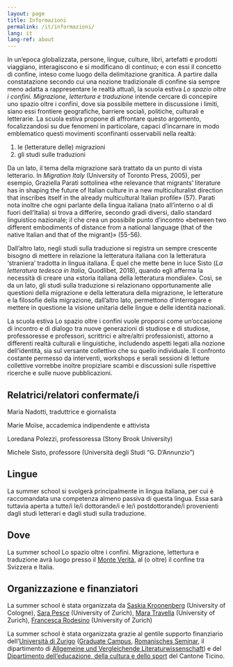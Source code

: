 ```yaml
---
layout: page
title: Informazioni
permalink: /it/informazioni/
lang: it
lang-ref: about
---
```


In un’epoca globalizzata, persone, lingue, culture, libri, artefatti e prodotti viaggiano, interagiscono e si modificano di continuo; e con essi il concetto di confine, inteso come luogo della delimitazione granitica. A partire dalla constatazione secondo cui una nozione tradizionale di confine sia sempre meno adatta a rappresentare le realtà attuali, la scuola estiva _Lo spazio oltre i confini. Migrazione, lettertura e traduzione_ intende cercare di concepire uno spazio oltre i confini, dove sia possibile mettere in discussione i limiti, siano essi frontiere geografiche, barriere sociali, politiche, culturali e letterarie. La scuola estiva propone di affrontare questo argomento, focalizzandosi su due fenomeni in particolare, capaci d’incarnare in modo emblematico questi movimenti sconfinanti osservabili nella realtà: 

1. le (letterature delle) migrazioni 
2. gli studi sulle traduzioni

Da un lato, il tema della migrazione sarà trattato da un punto di vista letterario. In _Migration Italy_ (University of Toronto Press, 2005), per esempio, Graziella Parati sottolinea «the relevance that migrants’ literature has in shaping the future of Italian culture in a new multiculturalist direction that inscribes itself in the already multicultural Italian profile» (57). Parati nota inoltre che ogni parlante della lingua italiana (nato all’interno o al di fuori dell’Italia) si trova a differire, secondo gradi diversi, dallo standard linguistico nazionale; il che crea un possibile punto d’incontro «between two different embodiments of distance from a national language (that of the native Italian and that of the migrant)» (55-56). 

Dall’altro lato, negli studi sulla traduzione si registra un sempre crescente bisogno di mettere in relazione la letteratura italiana con la letteratura ‘straniera’ tradotta in lingua italiana. È quel che mette bene in luce Sisto (_La letteratura tedesca in Italia_, Quodlibet, 2018), quando egli afferma la necessità di creare una «storia italiana della letteratura mondiale». Così, se da un lato, gli studi sulla traduzione si relazionano opportunamente alle questioni della migrazione e della letteratura della migrazione, le letterature e la filosofie della migrazione, dall’altro lato, permettono d’interrogare e mettere in questione la visione unitaria delle lingue e delle identità nazionali. 

La scuola estiva Lo spazio oltre i confini vuole proporsi come un’occasione di incontro e di dialogo tra nuove generazioni di studiose e di studiose, professoresse e professori, scrittrici e altre/altri professionisti, attorno a differenti realtà culturali e linguistiche, includendo aspetti legati alla nozione dell’identità, sia sul versante collettivo che su quello individuale. Il confronto costante permesso da interventi, workshops e serali sessioni di letture collettive vorrebbe inoltre propiziare scambi e discussioni sulle rispettive ricerche e sulle nuove pubblicazioni. 


Relatrici/relatori confermate/i
---

Maria Nadotti, traduttrice e giornalista

Marie Moïse, accademica indipendente e attivista

Loredana Polezzi, professoressa (Stony Brook University)

Michele Sisto, professore (Università degli Studi “G. D’Annunzio”)


Lingue
---
La summer school si svolgerà principalmente in lingua italiana, per cui è raccomandata una competenza almeno passiva di questa lingua. Essa sarà tuttavia aperta a tutte/i le/i dottorande/i e le/i postdottorande/i provenienti dagli studi letterari e dagli studi sulla traduzione. 


Dove
---

La summer school Lo spazio oltre i confini. Migrazione, lettertura e traduzione avrà luogo presso il [Monte Verità](https://www.monteverita.org/en), al (o oltre) il confine tra Svizzera e Italia. 


Organizzazione e finanziatori
---
La summer school è stata organizzata da [Saskia Kroonenberg](https://saskia.dance/) (University of Cologne), [Sara Pesce](https://www.rose.uzh.ch/de/seminar/wersindwir/mitarbeitende/pesce.html) (University of Zurich),
[Mara Travella](https://www.rose.uzh.ch/de/forschung/doktorat/doktorierende/travella.html) (University of Zurich), [Francesca Rodesino](https://www.rose.uzh.ch/de/forschung/doktorat/doktorierende/rodesino.html) (University of Zurich)

La summer school è stata organizzata grazie al gentile supporto finanziario dell’[Università di Zurigo](https://www.uzh.ch/en.html) ([Graduate Campus](https://www.grc.uzh.ch/de.html), [Romanisches Seminar](https://www.rose.uzh.ch/de.html), il dipartimento di [Allgemeine und Vergleichende Literaturwissenschaft](https://www.rose.uzh.ch/de/studium/faecher/avl/studies.html)) e del [Dipartimento dell’educazione, della cultura e dello sport](https://www4.ti.ch/decs/dipartimento/) del Cantone Ticino.
